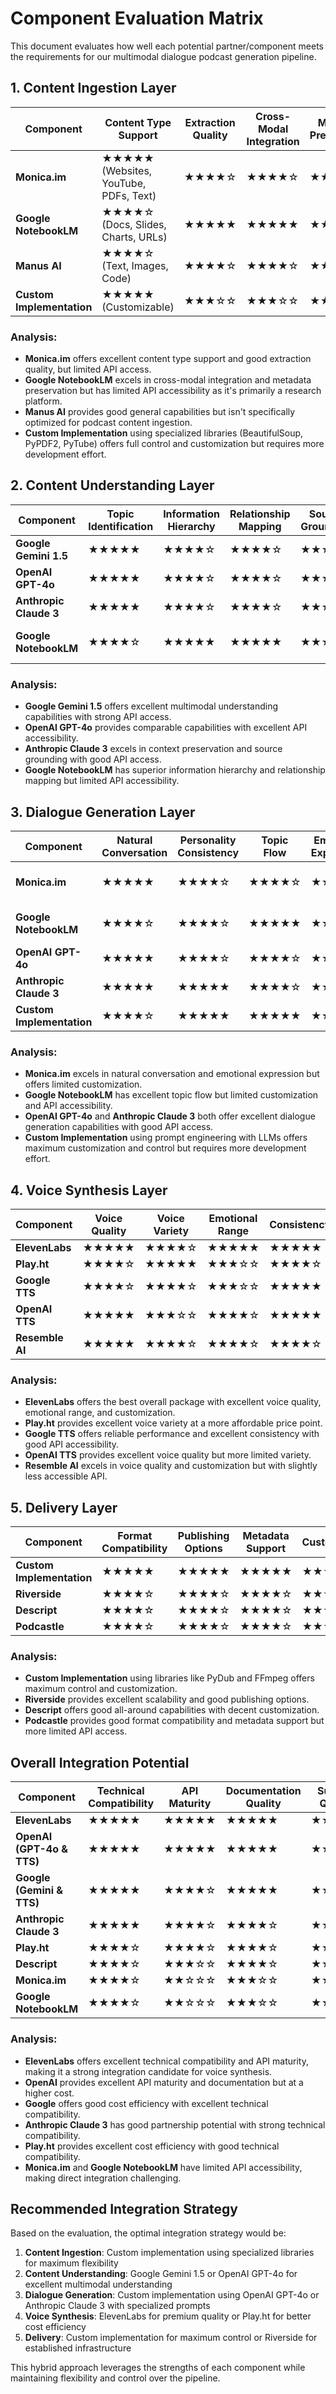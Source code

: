 # Component Evaluation Matrix

This document evaluates how well each potential partner/component meets the requirements for our multimodal dialogue podcast generation pipeline.

## 1. Content Ingestion Layer

| Component | Content Type Support | Extraction Quality | Cross-Modal Integration | Metadata Preservation | Scalability | API Accessibility | Overall Rating |
|-----------|----------------------|-------------------|------------------------|----------------------|------------|------------------|---------------|
| **Monica.im** | ★★★★★ (Websites, YouTube, PDFs, Text) | ★★★★☆ | ★★★★☆ | ★★★☆☆ | ★★★★☆ | ★★★☆☆ (Limited public API) | ★★★★☆ |
| **Google NotebookLM** | ★★★★☆ (Docs, Slides, Charts, URLs) | ★★★★★ | ★★★★★ | ★★★★★ | ★★★★☆ | ★★☆☆☆ (Research only) | ★★★★☆ |
| **Manus AI** | ★★★★☆ (Text, Images, Code) | ★★★★☆ | ★★★★☆ | ★★★☆☆ | ★★★★☆ | ★★☆☆☆ (Limited access) | ★★★☆☆ |
| **Custom Implementation** | ★★★★★ (Customizable) | ★★★☆☆ | ★★★☆☆ | ★★★★★ | ★★★☆☆ | ★★★★★ (Full control) | ★★★★☆ |

### Analysis:
- **Monica.im** offers excellent content type support and good extraction quality, but limited API access.
- **Google NotebookLM** excels in cross-modal integration and metadata preservation but has limited API accessibility as it's primarily a research platform.
- **Manus AI** provides good general capabilities but isn't specifically optimized for podcast content ingestion.
- **Custom Implementation** using specialized libraries (BeautifulSoup, PyPDF2, PyTube) offers full control and customization but requires more development effort.

## 2. Content Understanding Layer

| Component | Topic Identification | Information Hierarchy | Relationship Mapping | Source Grounding | Context Preservation | API Accessibility | Overall Rating |
|-----------|---------------------|----------------------|---------------------|-----------------|---------------------|------------------|---------------|
| **Google Gemini 1.5** | ★★★★★ | ★★★★☆ | ★★★★☆ | ★★★★☆ | ★★★★★ | ★★★★★ | ★★★★★ |
| **OpenAI GPT-4o** | ★★★★★ | ★★★★☆ | ★★★★☆ | ★★★★☆ | ★★★★★ | ★★★★★ | ★★★★★ |
| **Anthropic Claude 3** | ★★★★★ | ★★★★☆ | ★★★★☆ | ★★★★★ | ★★★★★ | ★★★★☆ | ★★★★★ |
| **Google NotebookLM** | ★★★★☆ | ★★★★★ | ★★★★★ | ★★★★★ | ★★★★☆ | ★★☆☆☆ (Research only) | ★★★★☆ |

### Analysis:
- **Google Gemini 1.5** offers excellent multimodal understanding capabilities with strong API access.
- **OpenAI GPT-4o** provides comparable capabilities with excellent API accessibility.
- **Anthropic Claude 3** excels in context preservation and source grounding with good API access.
- **Google NotebookLM** has superior information hierarchy and relationship mapping but limited API accessibility.

## 3. Dialogue Generation Layer

| Component | Natural Conversation | Personality Consistency | Topic Flow | Emotional Expression | Customization | API Accessibility | Overall Rating |
|-----------|---------------------|------------------------|-----------|---------------------|--------------|------------------|---------------|
| **Monica.im** | ★★★★★ | ★★★★☆ | ★★★★☆ | ★★★★★ | ★★★☆☆ | ★★★☆☆ (Limited public API) | ★★★★☆ |
| **Google NotebookLM** | ★★★★☆ | ★★★★☆ | ★★★★★ | ★★★☆☆ | ★★☆☆☆ | ★★☆☆☆ (Research only) | ★★★☆☆ |
| **OpenAI GPT-4o** | ★★★★★ | ★★★★☆ | ★★★★☆ | ★★★★☆ | ★★★★★ | ★★★★★ | ★★★★★ |
| **Anthropic Claude 3** | ★★★★★ | ★★★★★ | ★★★★☆ | ★★★★☆ | ★★★★★ | ★★★★☆ | ★★★★★ |
| **Custom Implementation** | ★★★★☆ | ★★★★★ | ★★★★★ | ★★★★★ | ★★★★★ | ★★★★★ (Full control) | ★★★★★ |

### Analysis:
- **Monica.im** excels in natural conversation and emotional expression but offers limited customization.
- **Google NotebookLM** has excellent topic flow but limited customization and API accessibility.
- **OpenAI GPT-4o** and **Anthropic Claude 3** both offer excellent dialogue generation capabilities with good API access.
- **Custom Implementation** using prompt engineering with LLMs offers maximum customization and control but requires more development effort.

## 4. Voice Synthesis Layer

| Component | Voice Quality | Voice Variety | Emotional Range | Consistency | Customization | API Accessibility | Overall Rating |
|-----------|--------------|--------------|----------------|------------|--------------|------------------|---------------|
| **ElevenLabs** | ★★★★★ | ★★★★☆ | ★★★★★ | ★★★★★ | ★★★★★ | ★★★★★ | ★★★★★ |
| **Play.ht** | ★★★★☆ | ★★★★★ | ★★★☆☆ | ★★★★☆ | ★★★★☆ | ★★★★★ | ★★★★☆ |
| **Google TTS** | ★★★★☆ | ★★★★☆ | ★★★☆☆ | ★★★★★ | ★★★☆☆ | ★★★★★ | ★★★★☆ |
| **OpenAI TTS** | ★★★★★ | ★★★☆☆ | ★★★★☆ | ★★★★★ | ★★★☆☆ | ★★★★★ | ★★★★☆ |
| **Resemble AI** | ★★★★★ | ★★★★☆ | ★★★★☆ | ★★★★☆ | ★★★★★ | ★★★★☆ | ★★★★☆ |

### Analysis:
- **ElevenLabs** offers the best overall package with excellent voice quality, emotional range, and customization.
- **Play.ht** provides excellent voice variety at a more affordable price point.
- **Google TTS** offers reliable performance and excellent consistency with good API accessibility.
- **OpenAI TTS** provides excellent voice quality but more limited variety.
- **Resemble AI** excels in voice quality and customization but with slightly less accessible API.

## 5. Delivery Layer

| Component | Format Compatibility | Publishing Options | Metadata Support | Customization | Scalability | API Accessibility | Overall Rating |
|-----------|---------------------|-------------------|-----------------|--------------|------------|------------------|---------------|
| **Custom Implementation** | ★★★★★ | ★★★★★ | ★★★★★ | ★★★★★ | ★★★★☆ | ★★★★★ (Full control) | ★★★★★ |
| **Riverside** | ★★★★☆ | ★★★★☆ | ★★★★☆ | ★★★☆☆ | ★★★★★ | ★★★★☆ | ★★★★☆ |
| **Descript** | ★★★★☆ | ★★★★☆ | ★★★★☆ | ★★★★☆ | ★★★★☆ | ★★★☆☆ | ★★★★☆ |
| **Podcastle** | ★★★★☆ | ★★★★☆ | ★★★★☆ | ★★★☆☆ | ★★★★☆ | ★★★☆☆ | ★★★☆☆ |

### Analysis:
- **Custom Implementation** using libraries like PyDub and FFmpeg offers maximum control and customization.
- **Riverside** provides excellent scalability and good publishing options.
- **Descript** offers good all-around capabilities with decent customization.
- **Podcastle** provides good format compatibility and metadata support but more limited API access.

## Overall Integration Potential

| Component | Technical Compatibility | API Maturity | Documentation Quality | Support Quality | Cost Efficiency | Partnership Potential | Overall Rating |
|-----------|------------------------|-------------|----------------------|---------------|----------------|----------------------|---------------|
| **ElevenLabs** | ★★★★★ | ★★★★★ | ★★★★★ | ★★★★☆ | ★★★☆☆ | ★★★★☆ | ★★★★☆ |
| **OpenAI (GPT-4o & TTS)** | ★★★★★ | ★★★★★ | ★★★★★ | ★★★★☆ | ★★★☆☆ | ★★★☆☆ | ★★★★☆ |
| **Google (Gemini & TTS)** | ★★★★★ | ★★★★☆ | ★★★★★ | ★★★★☆ | ★★★★☆ | ★★★☆☆ | ★★★★☆ |
| **Anthropic Claude 3** | ★★★★★ | ★★★★☆ | ★★★★☆ | ★★★★☆ | ★★★☆☆ | ★★★★☆ | ★★★★☆ |
| **Play.ht** | ★★★★☆ | ★★★★☆ | ★★★★☆ | ★★★☆☆ | ★★★★★ | ★★★★☆ | ★★★★☆ |
| **Descript** | ★★★★☆ | ★★★☆☆ | ★★★★☆ | ★★★★☆ | ★★★☆☆ | ★★★★☆ | ★★★☆☆ |
| **Monica.im** | ★★★★☆ | ★★☆☆☆ | ★★★☆☆ | ★★★☆☆ | ★★★☆☆ | ★★★☆☆ | ★★★☆☆ |
| **Google NotebookLM** | ★★★★☆ | ★★☆☆☆ | ★★★☆☆ | ★★☆☆☆ | ★★☆☆☆ | ★★☆☆☆ | ★★☆☆☆ |

### Analysis:
- **ElevenLabs** offers excellent technical compatibility and API maturity, making it a strong integration candidate for voice synthesis.
- **OpenAI** provides excellent API maturity and documentation but at a higher cost.
- **Google** offers good cost efficiency with excellent technical compatibility.
- **Anthropic Claude 3** has good partnership potential with strong technical compatibility.
- **Play.ht** provides excellent cost efficiency with good technical compatibility.
- **Monica.im** and **Google NotebookLM** have limited API accessibility, making direct integration challenging.

## Recommended Integration Strategy

Based on the evaluation, the optimal integration strategy would be:

1. **Content Ingestion**: Custom implementation using specialized libraries for maximum flexibility
2. **Content Understanding**: Google Gemini 1.5 or OpenAI GPT-4o for excellent multimodal understanding
3. **Dialogue Generation**: Custom implementation using OpenAI GPT-4o or Anthropic Claude 3 with specialized prompts
4. **Voice Synthesis**: ElevenLabs for premium quality or Play.ht for better cost efficiency
5. **Delivery**: Custom implementation for maximum control or Riverside for established infrastructure

This hybrid approach leverages the strengths of each component while maintaining flexibility and control over the pipeline.
